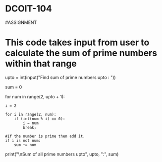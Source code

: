 # DCOIT-104
#ASSIGNMENT
#  This code takes input from user to calculate the sum of prime numbers within that range 

upto = int(input("Find sum of prime numbers upto : "))

sum = 0

for num in range(2, upto + 1):

    i = 2
    
    for i in range(2, num):
        if (int(num % i) == 0):
            i = num
            break;

    #If the number is prime then add it.
    if i is not num:
        sum += num

print("\nSum of all prime numbers upto", upto, ":", sum)
